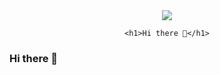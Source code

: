 <div id="header" align="center">
    <img src="https://media.giphy.com/media/2IudUHdI075HL02Pkk/giphy.gif"></img>

    <h1>Hi there 👋</h1>

</div>


### Hi there 👋

<!--
**RafaSG13/RafaSG13** is a ✨ _special_ ✨ repository because its `README.md` (this file) appears on your GitHub profile.

Here are some ideas to get you started:

- 🔭 I’m currently working on ...
- 🌱 I’m currently learning ...
- 👯 I’m looking to collaborate on ...
- 🤔 I’m looking for help with ...
- 💬 Ask me about ...
- 📫 How to reach me: ...
- 😄 Pronouns: ...
- ⚡ Fun fact: ...
-->
